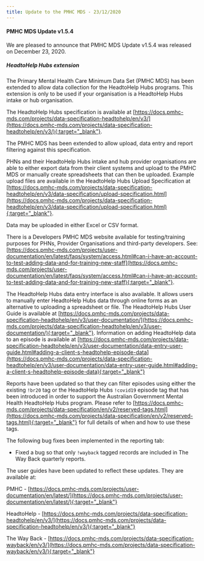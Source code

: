 ```yaml
---
title: Update to the PMHC MDS - 23/12/2020
---
```


#### PMHC MDS Update v1.5.4 ####

We are pleased to announce that PMHC MDS Update v1.5.4 was released on December 23, 2020.

##### HeadtoHelp Hubs extension

The Primary Mental Health Care Minimum Data Set (PMHC MDS) has been extended to allow data collection for the HeadtoHelp Hubs programs. This extension is only to be used if your organisation is a HeadtoHelp Hubs intake or hub organisation.

The HeadtoHelp Hubs specification is available at [https://docs.pmhc-mds.com/projects/data-specification-headtohelp/en/v3/](https://docs.pmhc-mds.com/projects/data-specification-headtohelp/en/v3/){:target="_blank"}.

The PMHC MDS has been extended to allow upload, data entry and report filtering against this specification.

PHNs and their HeadtoHelp Hubs intake and hub provider organisations are able to either export data from their client systems and upload to the PMHC MDS or manually create spreadsheets that can then be uploaded. Example upload files are available in the HeadtoHelp Hubs Upload Specification at
[https://docs.pmhc-mds.com/projects/data-specification-headtohelp/en/v3/data-specification/upload-specification.html](https://docs.pmhc-mds.com/projects/data-specification-headtohelp/en/v3/data-specification/upload-specification.html){:target="_blank"}.

Data may be uploaded in either Excel or CSV format.

There is a Developers PMHC MDS website available for testing/training purposes
for PHNs, Provider Organisations and third-party developers. See:
[https://docs.pmhc-mds.com/projects/user-documentation/en/latest/faqs/system/access.html#can-i-have-an-account-to-test-adding-data-and-for-training-new-staff](https://docs.pmhc-mds.com/projects/user-documentation/en/latest/faqs/system/access.html#can-i-have-an-account-to-test-adding-data-and-for-training-new-staff){:target="_blank"}.

The HeadtoHelp Hubs data entry interface is also available. It allows users to manually enter HeadtoHelp Hubs data through online forms as an alternative to uploading a spreadsheet or file. The HeadtoHelp Hubs User Guide is available at [https://docs.pmhc-mds.com/projects/data-specification-headtohelp/en/v3/user-documentation/](https://docs.pmhc-mds.com/projects/data-specification-headtohelp/en/v3/user-documentation/){:target="_blank"}. Information on adding HeadtoHelp data to an episode is available at [https://docs.pmhc-mds.com/projects/data-specification-headtohelp/en/v3/user-documentation/data-entry-user-guide.html#adding-a-client-s-headtohelp-episode-data](https://docs.pmhc-mds.com/projects/data-specification-headtohelp/en/v3/user-documentation/data-entry-user-guide.html#adding-a-client-s-headtohelp-episode-data){:target="_blank"}

Reports have been updated so that they can filter episodes using either the existing ``!br20`` tag or the HeadtoHelp Hubs ``!covid19`` episode tag that has been introduced in order to support the Australian Government Mental Health HeadtoHelp Hubs program. Please refer to [https://docs.pmhc-mds.com/projects/data-specification/en/v2/reserved-tags.html](https://docs.pmhc-mds.com/projects/data-specification/en/v2/reserved-tags.html){:target="_blank"} for full details of when and how to use these tags.

The following bug fixes been implemented in the reporting tab:

* Fixed a bug so that only ``!wayback`` tagged records are included in The Way Back
  quarterly reports.


The user guides have been updated to reflect these updates. They are available at:

PMHC - [https://docs.pmhc-mds.com/projects/user-documentation/en/latest/](https://docs.pmhc-mds.com/projects/user-documentation/en/latest/){:target="_blank"}

HeadtoHelp - [https://docs.pmhc-mds.com/projects/data-specification-headtohelp/en/v3/](https://docs.pmhc-mds.com/projects/data-specification-headtohelp/en/v3/){:target="_blank"}

The Way Back - [https://docs.pmhc-mds.com/projects/data-specification-wayback/en/v3/](https://docs.pmhc-mds.com/projects/data-specification-wayback/en/v3/){:target="_blank"}
